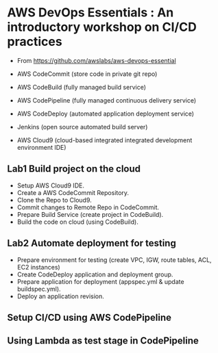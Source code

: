 # AWS DevOps Essentials : An introductory workshop on CI/CD practices
* From https://github.com/awslabs/aws-devops-essential

* AWS CodeCommit (store code in private git repo)
* AWS CodeBuild (fully managed build service)
* AWS CodePipeline (fully managed continuous delivery service)
* AWS CodeDeploy (automated application deployment service)
* Jenkins (open source automated build server)
* AWS Cloud9 (cloud-based integrated integrated development environment IDE)

## Lab1 Build project on the cloud
* Setup AWS Cloud9 IDE.
* Create a AWS CodeCommit Repository.
* Clone the Repo to Cloud9.
* Commit changes to Remote Repo in CodeCommit.
* Prepare Build Service (create project in CodeBuild).
* Build the code on cloud (using CodeBuild).

## Lab2 Automate deployment for testing
* Prepare environment for testing (create VPC, IGW, route tables, ACL, EC2 instances)
* Create CodeDeploy application and deployment group.
* Prepare application for deployment (appspec.yml & update buildspec.yml).
* Deploy an application revision.

## Setup CI/CD using AWS CodePipeline

## Using Lambda as test stage in CodePipeline 
